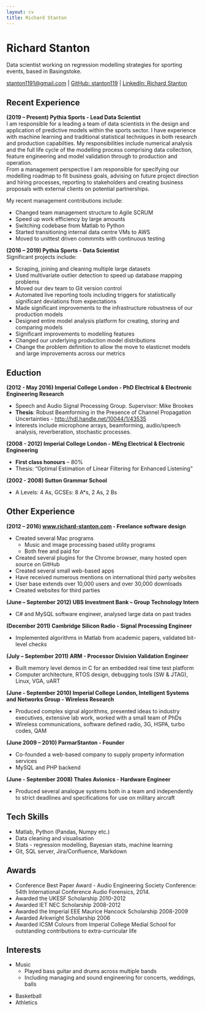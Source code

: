 ```yaml
---
layout: cv
title: Richard Stanton
---
```

# Richard Stanton
Data scientist working on regression modelling strategies for sporting events, based in Basingstoke.

<div id="webaddress">
<a href="stanton1191@gmail.com">stanton1191@gmail.com</a>
| <a href="https://github.com/stanton119">GitHub: stanton119</a>
| <a href="https://www.linkedin.com/in/richard-stanton119/">LinkedIn: Richard Stanton</a>
</div>

## Recent Experience
**(2019 – Present) Pythia Sports - Lead Data Scientist**  
I am responsible for a leading a team of data scientists in the design and application of predictive models within the sports sector. I have experience with machine learning and traditional statistical techniques in both research and production capabilties. My responsibilities include numerical analysis and the full life cycle of the modelling process comprising data collection, feature engineering and model validation through to production and operation.  
From a management perspective I am responsible for specifying our modelling roadmap to fit business goals, advising on future project direction and hiring processes, reporting to stakeholders and creating business proposals with external clients on potential partnerships.  
<!--
Making efficient use of resources.
-->
My recent management contributions include:
* Changed team management structure to Agile SCRUM
* Speed up work efficiency by large amounts
* Switching codebase from Matlab to Python
* Started transitioning internal data centre VMs to AWS
* Moved to unittest driven commmits with continuous testing  

<!-- Management experience:
* Scrum master
* Jira/Confluence admin
* Reporting to stakeholders
* Training/onboarding of junior staff -->

**(2016 – 2019) Pythia Sports - Data Scientist**  
Significant projects include:
* Scraping, joining and cleaning multiple large datasets
* Used multivariate outlier detection to speed up database mapping problems
* Moved our dev team to Git version control
* Automated live reporting tools including triggers for statistically significant deviations from expectations
* Made significant improvements to the infrastructure robustness of our production models
* Designed entire model analysis platform for creating, storing and comparing models
* Significant improvements to modelling features
* Changed our underlying production model distributions
* Change the problem definition to allow the move to elasticnet models and large improvements across our metrics

## Eduction

**(2012 - May 2016) Imperial College London - PhD Electrical & Electronic Engineering Research**  
* Speech and Audio Signal Processing Group. Supervisor: Mike Brookes
* **Thesis**: Robust Beamforming in the Presence of Channel Propagation Uncertainties - <http://hdl.handle.net/10044/1/43535>
* Interests include microphone arrays, beamforming, audio/speech analysis, reverberation, stochastic processes.

<!-- * Journal papers
    * Robust Power Domain Beamforming, pending.
    * Head Rotation Robust Beamforming, pending.
* Conference papers
    * Path Uncertainty Robust Beamforming, Proc. European Signal Processing Conf. (EUSIPCO), EURASIP Lisbon, Portugal, 2014.
    * A Differentiable Approximation to Speech Intelligibility Index with Applications to Listening Enhancement - Audio Engineering Society Conference: 54th International Conference Audio Forensics, 2014. - **Conference Best Paper Award**
    * Speech Dereverberation in the STFT Domain (to appear…)
* Fully funded EPSRC sponsorship
* IEEE Student member, IET Student member -->

**(2008 - 2012) Imperial College London - MEng Electrical & Electronic Engineering**
* **First class honours** – 80%
* Thesis: “Optimal Estimation of Linear Filtering for Enhanced Listening”

**(2002 - 2008) Sutton Grammar School**
* A Levels:	4 As, GCSEs: 8 A*s, 2 As, 2 Bs

## Other Experience
**(2012 – 2016)	www.richard-stanton.com - Freelance software design**
* Created several Mac programs
    * Music and image processing based utility programs
    * Both free and paid for
* Created several plugins for the Chrome browser, many hosted open source on GitHub
* Created several small web-based apps
* Have received numerous mentions on international third party websites
* User base extends over 10,000 users and over 30,000 downloads
* Created websites for third parties

<!-- ### Engineering Experience -->
**(June – September 2012) UBS Investment Bank – Group Technology Intern**
* C# and MySQL software engineer, analysed large data on past trades

**(December 2011) Cambridge Silicon Radio - Signal Processing Engineer**
* Implemented algorithms in Matlab from academic papers, validated bit-level checks

**(July – September 2011) ARM - Processor Division Validation Engineer**  
* Built memory level demos in C for an embedded real time test platform
* Computer architecture, RTOS design, debugging tools (SW & JTAG), Linux, VGA, uART

**(June - September 2010) Imperial College London, Intelligent Systems and Networks Group - Wireless Research**  
* Produced complex signal algorithms, presented ideas to industry executives, extensive lab work, worked with a small team of PhDs
* Wireless communications, software defined radio, 3G, HSPA, turbo codes, QAM

**(June 2009 – 2010) ParmarStanton - Founder**
* Co-founded a web-based company to supply property information services
* MySQL and PHP backend

**(June - September 2008) Thales Avionics - Hardware Engineer**  
* Produced several analogue systems both in a team and independently to strict deadlines and specifications for use on military aircraft

## Tech Skills
* Matlab, Python (Pandas, Numpy etc.)
* Data cleaning and visualisation
* Stats - regression modelling, Bayesian stats, machine learning
* Git, SQL server, Jira/Confluence, Markdown  


<!-- Google Cloud/AWS
Slack
VSCode
Other languages used: Javascript, C++, PHP, Swift, Objective-C, HTML/CSS, C#, MySQL
Other stuff: Microsoft Office, Adobe Creative Suite, Agile SCRUM
Matlab, Python (Pandas, Numpy etc.)
Stats - regression modelling, Bayesian stats, machine learning
Git, SQL server, Jira/Confluence   -->


<!-- Pandas, numpy, scikit, matplotlib, seaborn, hvplot, tensorflow, flask -->

## Awards
* Conference Best Paper Award - Audio Engineering Society Conference: 54th International Conference Audio Forensics, 2014.
* Awarded the UKESF Scholarship 2010-2012
* Awarded IET NEC Scholarship 2008-2012
* Awarded the Imperial EEE Maurice Hancock Scholarship 2008-2009
* Awarded Arkwright Scholarship 2006
* Awarded ICSM Colours from Imperial College Medial School for outstanding contributions to extra-curricular life

## Interests
* Music
    * Played bass guitar and drums across multiple bands
    * Including managing and sound engineering for concerts, weddings, balls  

<!-- * Bass guitarist for the Imperial Medics Jazz Band for 5 years
    * Managed the band for two successful years
    * Managed and played in numerous other bands for concerts, weddings, balls
    * Experience sound engineering concerts
    * Played drums in several bands -->
* Basketball
* Athletics


<!-- ### Footer

Last updated: Jan 2020 -->


